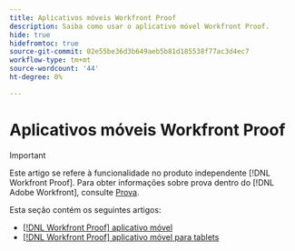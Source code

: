 ```yaml
---
title: Aplicativos móveis Workfront Proof
description: Saiba como usar o aplicativo móvel Workfront Proof.
hide: true
hidefromtoc: true
source-git-commit: 02e55be36d3b649aeb5b81d185538f77ac3d4ec7
workflow-type: tm+mt
source-wordcount: '44'
ht-degree: 0%

---
```


# Aplicativos móveis Workfront Proof

>[!IMPORTANT]
>
>Este artigo se refere à funcionalidade no produto independente [!DNL Workfront Proof]. Para obter informações sobre prova dentro do [!DNL Adobe Workfront], consulte [Prova](../../../review-and-approve-work/proofing/proofing.md).

Esta seção contém os seguintes artigos:

* [[!DNL Workfront Proof] aplicativo móvel](../../../workfront-proof/wp-mobile/wp-mobile-apps/wp-mobile-app-phones.md)
* [[!DNL Workfront Proof] aplicativo móvel para tablets](../../../workfront-proof/wp-mobile/wp-mobile-apps/wp-mobile-app-tablet.md)
